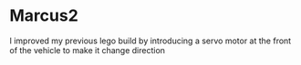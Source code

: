 # Marcus2
I improved my previous lego build by introducing a servo motor at the front of the vehicle to make it change direction
